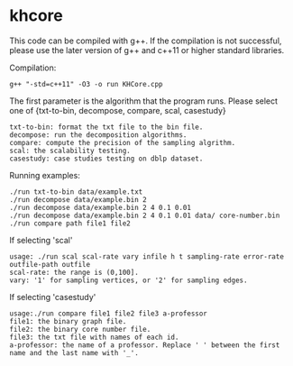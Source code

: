 # khcore

This code can be compiled with g++. If the compilation is not successful, please use the later version of g++ and c++11 or higher standard libraries.

Compilation: 

	g++ "-std=c++11" -O3 -o run KHCore.cpp

The first parameter is the algorithm that the program runs. Please select one of {txt-to-bin, decompose, compare, scal, casestudy}

	txt-to-bin: format the txt file to the bin file.
	decompose: run the decomposition algorithms.
	compare: compute the precision of the sampling algrithm.
	scal: the scalability testing.
	casestudy: case studies testing on dblp dataset.

Running examples: 

	./run txt-to-bin data/example.txt
	./run decompose data/example.bin 2
	./run decompose data/example.bin 2 4 0.1 0.01
	./run decompose data/example.bin 2 4 0.1 0.01 data/ core-number.bin
	./run compare path file1 file2

If selecting 'scal'

	usage: ./run scal scal-rate vary infile h t sampling-rate error-rate outfile-path outfile
	scal-rate: the range is (0,100].
	vary: '1' for sampling vertices, or '2' for sampling edges.

If selecting 'casestudy'

	usage:./run compare file1 file2 file3 a-professor
	file1: the binary graph file.
	file2: the binary core number file.
	file3: the txt file with names of each id.
	a-professor: the name of a professor. Replace ' ' between the first name and the last name with '_'. 
